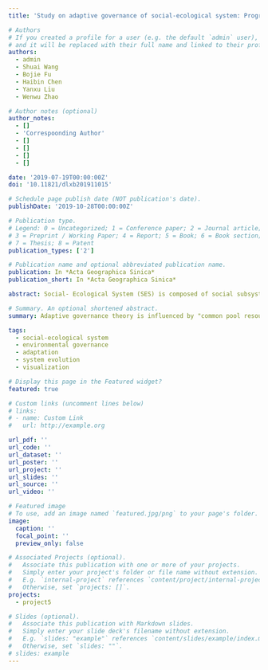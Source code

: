 ```yaml
---
title: 'Study on adaptive governance of social-ecological system: Progress and prospect'

# Authors
# If you created a profile for a user (e.g. the default `admin` user), write the username (folder name) here
# and it will be replaced with their full name and linked to their profile.
authors:
  - admin
  - Shuai Wang
  - Bojie Fu
  - Haibin Chen
  - Yanxu Liu
  - Wenwu Zhao

# Author notes (optional)
author_notes:
  - []
  - 'Correspoonding Author'
  - []
  - []
  - []
  - []

date: '2019-07-19T00:00:00Z'
doi: '10.11821/dlxb201911015'

# Schedule page publish date (NOT publication's date).
publishDate: '2019-10-28T00:00:00Z'

# Publication type.
# Legend: 0 = Uncategorized; 1 = Conference paper; 2 = Journal article;
# 3 = Preprint / Working Paper; 4 = Report; 5 = Book; 6 = Book section;
# 7 = Thesis; 8 = Patent
publication_types: ['2']

# Publication name and optional abbreviated publication name.
publication: In *Acta Geographica Sinica*
publication_short: In *Acta Geographica Sinica*

abstract: Social- Ecological System (SES) is composed of social subsystem, ecological subsystem and the interaction between them; its structure, functions, and characteristics are different from those of social subsystem or ecological subsystem alone. Relying on adaptive social mechanisms of power- sharing and decision making, the adaptive governance of SES aims to guarantee human well- being in a sustainable manner under dynamic conditions. Adaptive governance theory is influenced by "common pool resources management", "resilience" and "governance", and lays a foundation for the construction of transformative governance and collaborative governance. This theory has three main objectives:(1) understanding and coping with the multi- stability, nonlinearity, uncertainty, integrity and complexity of SES; (2) establishing non- confrontational social structure, power- sharing structure and decision- making structure, and match with social subsystem and ecological subsystem; (3) achieving sustainable management of ecosystem services through an integrated approach. Therefore, in the face of the "Anthropocene" of human-behaviour-dominant surface processes, achieving adaptive governance helps to deal with the complexity and uncertainty of SES. Given the rapid changes in China's environment and the increasingly complicated interactions between China and countries all over the world, it will be helpful for future studies to pay close attention to the following fields:(1) understand the multi-interaction processes of a coupled system, and enhance its adaptability; (2) emphasize the significance of a holistic approach of studying SES; (3) improve the ability to understand and predict system dynamics in the context of environmental change.

# Summary. An optional shortened abstract.
summary: Adaptive governance theory is influenced by "common pool resources management", "resilience" and "governance", and lays a foundation for the construction of transformative governance and collaborative governance. 

tags:
  - social-ecological system
  - environmental governance
  - adaptation
  - system evolution
  - visualization

# Display this page in the Featured widget?
featured: true

# Custom links (uncomment lines below)
# links:
# - name: Custom Link
#   url: http://example.org

url_pdf: ''
url_code: ''
url_dataset: ''
url_poster: ''
url_project: ''
url_slides: ''
url_source: ''
url_video: ''

# Featured image
# To use, add an image named `featured.jpg/png` to your page's folder.
image:
  caption: ''
  focal_point: ''
  preview_only: false

# Associated Projects (optional).
#   Associate this publication with one or more of your projects.
#   Simply enter your project's folder or file name without extension.
#   E.g. `internal-project` references `content/project/internal-project/index.md`.
#   Otherwise, set `projects: []`.
projects:
  - project5

# Slides (optional).
#   Associate this publication with Markdown slides.
#   Simply enter your slide deck's filename without extension.
#   E.g. `slides: "example"` references `content/slides/example/index.md`.
#   Otherwise, set `slides: ""`.
# slides: example
---
```


<!-- {{% callout note %}}
Click the _Cite_ button above to demo the feature to enable visitors to import publication metadata into their reference management software.
{{% /callout %}}

{{% callout note %}}
Create your slides in Markdown - click the _Slides_ button to check out the example.
{{% /callout %}}

Supplementary notes can be added here, including [code, math, and images](https://wowchemy.com/docs/writing-markdown-latex/). -->
